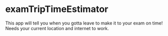 # examTripTimeEstimator
This app will tell you when you gotta leave to make it to your exam on time! Needs your current location and internet to work.
